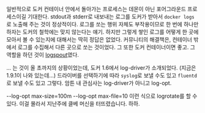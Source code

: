 일반적으로 도커 컨테이너 안에서 돌아가는 프로세스는 데몬이 아닌 포어그라운드 프로세스이길 기대한다. stdout과 stderr로 내보내는 로그를 도커가 받아서 `docker logs`로 노출해 주는 것이 정상적이다. 로그를 쏘는 행위 자체도 부작용이므로 한 번에 하나만 하자는 도커의 철학에는 맞지 않는다는 얘기. 하지만 그렇게 쌓인 로그를 어떻게 한 곳에 모아서 볼 수 있는지에 대해서는 딱히 정답은 없었다. 커뮤니티의 해결책은, 컨테이너 밖에서 로그를 수집해서 다른 곳으로 쏘는 것이었다. 그 또한 도커 컨테이너이면 좋고. 그 역할을 하던 것이 [logspout](https://github.com/gliderlabs/logspout)였다.

... 는 것이 올 초까지의 상황이었는데, 도커 1.6에서 log-driver가 소개되었다. (지금은 1.9.1이 나와 있는데...) 드라이버를 선택하기에 따라 `syslog`로 보낼 수도 있고 `fluentd`로 보낼 수도 있고 그렇다. 암튼 내 관심사는 log-driver가 아니고 log-opt.

--log-opt max-size=100m --log-opt max-file=10 이런 식으로 logrotate를 할 수 있다. 이걸 몰라서 지난주에 클베 머신을 터뜨렸습니다. 하하.
